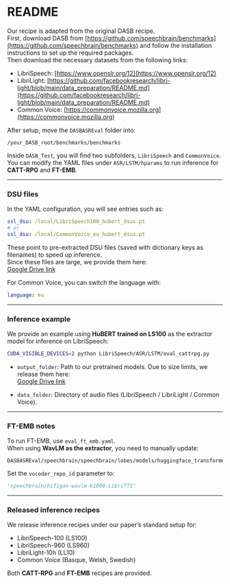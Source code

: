 # README

Our recipe is adapted from the original DASB recipe.  
First, download DASB from [https://github.com/speechbrain/benchmarks](https://github.com/speechbrain/benchmarks) and follow the installation instructions to set up the required packages.  
Then download the necessary datasets from the following links:  

- LibriSpeech: [https://www.openslr.org/12](https://www.openslr.org/12)  
- LibriLight: [https://github.com/facebookresearch/libri-light/blob/main/data_preparation/README.md](https://github.com/facebookresearch/libri-light/blob/main/data_preparation/README.md)  
- Common Voice: [https://commonvoice.mozilla.org](https://commonvoice.mozilla.org)  

After setup, move the `DASBASREval` folder into:  
```
/your_DASB_root/benchmarks/benchmarks
```  

Inside `DASB_Test`, you will find two subfolders, `LibriSpeech` and `CommonVoice`.  
You can modify the YAML files under `ASR/LSTM/hparams` to run inference for **CATT-RPG** and **FT-EMB**.  

---

### DSU files  
In the YAML configuration, you will see entries such as:  
```yaml
ssl_dsu: /local/LibriSpeech100_hubert_dsus.pt
# or
ssl_dsu: /local/CommonVoice_eu_hubert_dsus.pt
```  
These point to pre-extracted DSU files (saved with dictionary keys as filenames) to speed up inference.  
Since these files are large, we provide them here:  
[Google Drive link](https://drive.google.com/drive/folders/1Wey4Y8Man0SqyVXIZmhqewAEQtW3o8PH?usp=sharing)  

For Common Voice, you can switch the language with:  
```yaml
language: eu
```  

---

### Inference example  
We provide an example using **HuBERT trained on LS100** as the extractor model for inference on LibriSpeech:  
```bash
CUDA_VISIBLE_DEVICES=2 python LibriSpeech/ASR/LSTM/eval_cattrpg.py     LibriSpeech/ASR/LSTM/hparams/eval_catt_rpg.yaml     --output_folder outputs/LibriSpeech/hubert_cattrpg_ls100     --data_folder /mnt/md0/dataset/LibriSpeech
```  

- `output_folder`: Path to our pretrained models. Due to size limits, we release them here:  
  [Google Drive link](https://drive.google.com/drive/folders/1Wey4Y8Man0SqyVXIZmhqewAEQtW3o8PH?usp=sharing)  

- `data_folder`: Directory of audio files (LibriSpeech / LibriLight / Common Voice).  

---

### FT-EMB notes  
To run FT-EMB, use `eval_ft_emb.yaml`.  
When using **WavLM as the extractor**, you need to manually update:  
```
DASBASREval/speechbrain/speechbrain/lobes/models/huggingface_transformers/discrete_ssl.py
```  
Set the `vocoder_repo_id` parameter to:  
```python
"speechbrain/hifigan-wavlm-k1000-LibriTTS"
```  

---

### Released inference recipes  
We release inference recipes under our paper’s standard setup for:  

- LibriSpeech-100 (LS100)  
- LibriSpeech-960 (LS960)  
- LibriLight-10h (LL10)  
- Common Voice (Basque, Welsh, Swedish)  

Both **CATT-RPG** and **FT-EMB** recipes are provided.  
